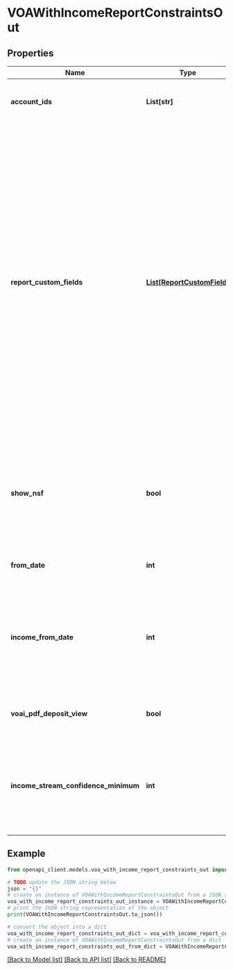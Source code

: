 # VOAWithIncomeReportConstraintsOut


## Properties

Name | Type | Description | Notes
------------ | ------------- | ------------- | -------------
**account_ids** | **List[str]** | An array of account IDs to be included in the report (all accounts will be included if not set) | [optional] 
**report_custom_fields** | [**List[ReportCustomField]**](ReportCustomField.md) | The &#x60;reportCustomFields&#x60; parameter is used when experiences are associated with a credit decisioning report.  Designate up to 5 custom fields that you&#39;d like associated with the report when it&#39;s generated. Every custom field consists of three variables: &#x60;label&#x60;, &#x60;value&#x60;, and &#x60;shown&#x60;. The &#x60;shown&#x60; variable is \&quot;true\&quot; or \&quot;false\&quot;. * \&quot;true\&quot;: (default) display the custom field in the PDF report * \&quot;false\&quot;: don&#39;t display the custom field in the PDF report  For an experience that generates multiple reports, the &#x60;reportCustomFields&#x60; parameter gets passed to all reports.  All custom fields display in the Reseller Billing API. | [optional] 
**show_nsf** | **bool** | Include the non-sufficient funds (NSF) summary JSON and the NSF summary PDF section in the report. Data included: * Account  * Total number of NSF funds  * Days since the most recent NFS funds fee | [optional] 
**from_date** | **int** | A date in Unix epoch time (in seconds). See: [Handling Epoch Dates and Times](https://developer.mastercard.com/open-banking-us/documentation/codes-and-formats/). | [optional] 
**income_from_date** | **int** | A date in Unix epoch time (in seconds). See: [Handling Epoch Dates and Times](https://developer.mastercard.com/open-banking-us/documentation/codes-and-formats/).  By default, the income history is set to 24 months, however, a partner can change the transaction history by setting the &#x60;incomeFromDate&#x60; parameter. | [optional] 
**voai_pdf_deposit_view** | **bool** | Provide an alternate PDF view of deposit transactions group by income stream in PDF. | [optional] 
**income_stream_confidence_minimum** | **int** | Include income streams in the report, based on the income stream&#39;s confidence score. For example, Use the value 50 to include only income streams with a confidence score of 50 or higher. | [optional] 

## Example

```python
from openapi_client.models.voa_with_income_report_constraints_out import VOAWithIncomeReportConstraintsOut

# TODO update the JSON string below
json = "{}"
# create an instance of VOAWithIncomeReportConstraintsOut from a JSON string
voa_with_income_report_constraints_out_instance = VOAWithIncomeReportConstraintsOut.from_json(json)
# print the JSON string representation of the object
print(VOAWithIncomeReportConstraintsOut.to_json())

# convert the object into a dict
voa_with_income_report_constraints_out_dict = voa_with_income_report_constraints_out_instance.to_dict()
# create an instance of VOAWithIncomeReportConstraintsOut from a dict
voa_with_income_report_constraints_out_from_dict = VOAWithIncomeReportConstraintsOut.from_dict(voa_with_income_report_constraints_out_dict)
```
[[Back to Model list]](../README.md#documentation-for-models) [[Back to API list]](../README.md#documentation-for-api-endpoints) [[Back to README]](../README.md)



